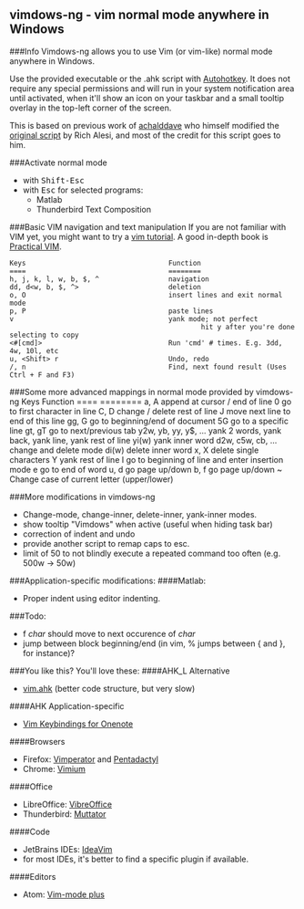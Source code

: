 vimdows-ng - vim normal mode anywhere in Windows
------------------------------------------------

###Info
Vimdows-ng allows you to use Vim (or vim-like) normal mode anywhere in Windows.

Use the provided executable or the .ahk script with [Autohotkey](http://www.autohotkey.com). It does not require any special permissions and will run in your system notification area until activated, when it'll show an icon on your taskbar and a small tooltip overlay in the top-left corner of the screen.

This is based on previous work of [achalddave](https://github.com/achalddave/Vimdows-Navigation) who himself modified the
[original script](http://www.autohotkey.com/community/viewtopic.php?t=44762)
by Rich Alesi, and most of the credit for this script goes to him.

###Activate normal mode
- with <tt>Shift-Esc</tt>
- with <tt>Esc</tt> for selected programs:
	* Matlab
	* Thunderbird Text Composition

###Basic VIM navigation and text manipulation
If you are not familiar with VIM yet, you might want to try a [vim tutorial](http://www.openvim.com/). A good in-depth book is [Practical VIM](https://pragprog.com/book/dnvim2/practical-vim-second-edition).

	Keys                                   Function
	====                                   ========
	h, j, k, l, w, b, $, ^                 navigation
	dd, d<w, b, $, ^>                      deletion
	o, O                                   insert lines and exit normal mode
	p, P                                   paste lines
	v                                      yank mode; not perfect
		                                           hit y after you're done selecting to copy
	<#[cmd]>                               Run 'cmd' # times. E.g. 3dd, 4w, 10l, etc
	u, <Shift> r                           Undo, redo
	/, n                                   Find, next found result (Uses Ctrl + F and F3)

###Some more advanced mappings in normal mode provided by vimdows-ng
	Keys									Function
	====									========
	a, A 									append at cursor / end of line
	0 									    go to first character in line
	C, D 									change / delete rest of line
	J									    move next line to end of this line
	gg, G 								    go to beginning/end of document
	5G 										go to a specific line
	gt, gT 									go to next/previous tab
	y2w, yb, yy, y$, ... 					yank 2 words, yank back, yank line, yank rest of line
	yi(w)									yank inner word
	d2w, c5w, cb, ... 						change and delete mode
	di(w)									delete inner word
	x, X  								    delete single characters
	Y  										yank rest of line
	I 										go to beginning of line and enter insertion mode
	e 										go to end of word
	<Ctrl> u, <Ctrl> d 						go page up/down
	<Ctrl> b, <Ctrl> f 						go page up/down
	~										Change case of current letter (upper/lower)

###More modifications in vimdows-ng
- Change-mode, change-inner, delete-inner, yank-inner modes.
- show tooltip "Vimdows" when active (useful when hiding task bar)
- correction of indent and undo
- provide another script to remap caps to esc.
- limit of 50 to not blindly execute a repeated command too often (e.g. 500w -> 50w)

###Application-specific modifications:
####Matlab:
- Proper indent using editor indenting.

###Todo:
- f _char_ should move to next occurence of _char_
- jump between block beginning/end (in vim, % jumps between { and }, for instance)?

###You like this? You'll love these:
####AHK_L Alternative
- [vim.ahk](https://github.com/mihaifm/vim.ahk) (better code structure, but very slow)

####AHK Application-specific
- [Vim Keybindings for Onenote](https://github.com/idvorkin/Vim-Keybindings-For-Onenote)

####Browsers
- Firefox: [Vimperator](https://addons.mozilla.org/de/firefox/addon/vimperator/) and [Pentadactyl](http://5digits.org/pentadactyl/)
- Chrome: [Vimium](https://vimium.github.io/)

####Office
- LibreOffice: [VibreOffice](https://github.com/seanyeh/vibreoffice)
- Thunderbird: [Muttator](https://addons.mozilla.org/de/thunderbird/addon/muttator/)

####Code
- JetBrains IDEs: [IdeaVim](https://plugins.jetbrains.com/plugin/164?pr=idea)
- for most IDEs, it's better to find a specific plugin if available.

####Editors
- Atom: [Vim-mode plus](https://atom.io/packages/vim-mode-plus)

